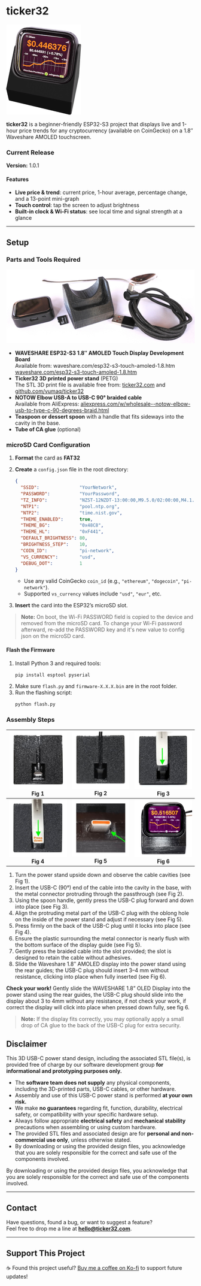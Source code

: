 # ticker32

![Hero](https://github.com/vumaq/ticker32/blob/main/docs/images/hero.png?raw=true)

**ticker32** is a beginner-friendly ESP32-S3 project that displays live and 1-hour price trends for any cryptocurrency (available on CoinGecko) on a 1.8″ Waveshare AMOLED touchscreen.

### Current Release  
**Version:** 1.0.1

#### Features
- **Live price & trend**: current price, 1-hour average, percentage change, and a 13-point mini-graph  
- **Touch control**: tap the screen to adjust brightness  
- **Built-in clock & Wi-Fi status**: see local time and signal strength at a glance  

---

## Setup

### Parts and Tools Required

![Parts and Tools Required](https://github.com/vumaq/ticker32/blob/main/docs/images/parts.jpg?raw=true)

- **WAVESHARE ESP32-S3 1.8″ AMOLED Touch Display Development Board**  
  Available from: waveshare.com/esp32-s3-touch-amoled-1.8.htm [waveshare.com/esp32-s3-touch-amoled-1.8.htm](https://waveshare.com/esp32-s3-touch-amoled-1.8.htm)
- **Ticker32 3D printed power stand** (PETG)  
  The STL 3D print file is available free from:  [ticker32.com](https://ticker32.com) and [github.com/vumaq/ticker32](https://github.dev/vumaq/ticker32/)
- **NOTOW Elbow USB-A to USB-C 90° braided cable**  
  Available from AliExpress: [aliexpress.com/w/wholesale--notow-elbow-usb-to-type-c-90-degrees-braid.html](https://aliexpress.com/w/wholesale--notow-elbow-usb-to-type-c-90-degrees-braid.html)
- **Teaspoon or dessert spoon** with a handle that fits sideways into the cavity in the base.
- **Tube of CA glue** (optional)

### microSD Card Configuration
1. **Format** the card as **FAT32**  
2. **Create** a `config.json` file in the root directory:  
   ```json
   {
     "SSID":               "YourNetwork",
     "PASSWORD":           "YourPassword",
     "TZ_INFO":            "NZST-12NZDT-13:00:00,M9.5.0/02:00:00,M4.1.0/03:00:00",
     "NTP1":               "pool.ntp.org",
     "NTP2":               "time.nist.gov",
     "THEME_ENABLED":      true,
     "THEME_BG":           "0x48C8",
     "THEME_HL":           "0xF441",
     "DEFAULT_BRIGHTNESS": 80,
     "BRIGHTNESS_STEP":    10,
     "COIN_ID":            "pi-network",
     "VS_CURRENCY":        "usd",
     "DEBUG_DOT":          1
   }
   ```
   - Use any valid CoinGecko `coin_id` (e.g., `"ethereum"`, `"dogecoin"`, `"pi-network"`).  
   - Supported `vs_currency` values include `"usd"`, `"eur"`, etc.

3. **Insert** the card into the ESP32’s microSD slot.

> **Note:** On boot, the Wi-Fi PASSWORD field is copied to the device and removed from the microSD card. To change your Wi-Fi password afterward, re-add the PASSWORD key and it's new value to config json on the microSD card.


#### Flash the Firmware
1. Install Python 3 and required tools:  
   ```bash
   pip install esptool pyserial
   ```
2. Make sure `flash.py` and `firmware-X.X.X.bin` are in the root folder.  
3. Run the flashing script:  
   ```bash
   python flash.py
   ```

### Assembly Steps

| ![Fig 1](https://github.com/vumaq/ticker32/blob/main/docs/images/fig1.jpg?raw=true)<br>**Fig 1** | ![Fig 2](https://github.com/vumaq/ticker32/blob/main/docs/images/fig2.jpg?raw=true)<br>**Fig 2** | ![Fig 3](https://github.com/vumaq/ticker32/blob/main/docs/images/fig3.jpg?raw=true)<br>**Fig 3** |
|:---:|:---:|:---:|
| ![Fig 4](https://github.com/vumaq/ticker32/blob/main/docs/images/fig4.jpg?raw=true)<br>**Fig 4** | ![Fig 5](https://github.com/vumaq/ticker32/blob/main/docs/images/fig5.jpg?raw=true)<br>**Fig 5** | ![Fig 6](https://github.com/vumaq/ticker32/blob/main/docs/images/fig6.jpg?raw=true)<br>**Fig 6** |


1. Turn the power stand upside down and observe the cable cavities (see Fig 1).  
2. Insert the USB-C (90°) end of the cable into the cavity in the base, with the metal connector protruding through the passthrough (see Fig 2).  
3. Using the spoon handle, gently press the USB-C plug forward and down into place (see Fig 3).  
4. Align the protruding metal part of the USB-C plug with the oblong hole on the inside of the power stand and adjust if necessary (see Fig 5).  
5. Press firmly on the back of the USB-C plug until it locks into place (see Fig 4).  
6. Ensure the plastic surrounding the metal connector is nearly flush with the bottom surface of the display guide (see Fig 5).  
7. Gently press the braided cable into the slot provided; the slot is designed to retain the cable without adhesives.  
8. Slide the Waveshare 1.8″ AMOLED display into the power stand using the rear guides; the USB-C plug should insert 3–4 mm without resistance, clicking into place when fully inserted (see Fig 6).

**Check your work!** Gently slide the WAVESHARE 1.8” OLED Display into the power stand using the rear guides, the USB-C plug should slide into the display about 3 to 4mm without any resistance, if not check your work, if correct the display will click into place when pressed down fully, see fig 6.

> **Note:** If the display fits correctly, you may optionally apply a small drop of CA glue to the back of the USB-C plug for extra security.

## Disclaimer
This 3D USB-C power stand design, including the associated STL file(s), is provided free of charge by our software development group **for informational and prototyping purposes only.**

- The **software team does not supply** any physical components, including the 3D-printed parts, USB-C cables, or other hardware.  
- Assembly and use of this USB-C power stand is performed **at your own risk.**  
- We make **no guarantees** regarding fit, function, durability, electrical safety, or compatibility with your specific hardware setup.  
- Always follow appropriate **electrical safety** and **mechanical stability** precautions when assembling or using custom hardware.  
- The provided STL files and associated design are for **personal and non-commercial use only**, unless otherwise stated.  
- By downloading or using the provided design files, you acknowledge that you are solely responsible for the correct and safe use of the components involved.

By downloading or using the provided design files, you acknowledge that you are solely responsible for the correct and safe use of the components involved.

---

## Contact

Have questions, found a bug, or want to suggest a feature?  
Feel free to drop me a line at **hello@ticker32.com**.

---

## Support This Project

☕ Found this project useful? [Buy me a coffee on Ko-fi](https://ko-fi.com/vumaq) to support future updates!
